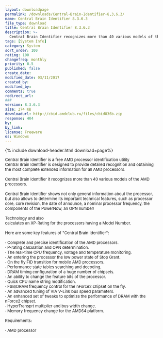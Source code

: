 ```yaml
---
layout: downloadpage
permalink: /downloads/Central-Brain-Identifier-8,3,6,3/
name: Central Brain Identifier 8.3.6.3
file_type: download
title: Central Brain Identifier 8.3.6.3
description: >-
  Central Brain Identifier recognizes more than 40 various models of the AMD processors
tags: [System Info]
category: System
sort_order: 100
rating: 100
changefreq: monthly
priority: 0.5
published: false
create_date: 
modified_date: 03/11/2017
created_by: 
modified_by: 
comments: true
redirect_url: 
### 
version: 8.3.6.3
size: 274 KB
downloadurl: http://cbid.amdclub.ru/files/cbid836b.zip
response: 404
by: 
by_link: 
license: Freeware  
os: Windows
---
```


{% include download-header.html download=page%}

<p style="fix-download-text !important">
<p><font size="2">Central Brain Identifier is a free AMD processor identification utility <br />
Central Brain Identifier is designed to provide detailed recognition and obtaining the most complete extended information for all AMD processors. <br />
<br />
Central Brain Identifier it recognizes more than 40 various models of the AMD processors. <br />
<br />
Central Brain Identifier shows not only general information about the processor, but also allows to determine its important technical features, such as processor core, core revision, the date of announce, a nominal processor frequency, the components of the PowerNow, an OPN number! <br />
<br />
Technology and also <br />
calculates an XP-Rating for the processors having a Model Number. <br />
<br />
Here are some key features of "Central Brain Identifier": <br />
<br />
· Complete and precise identification of the AMD processors. <br />
· P-rating calculation and OPN determination. <br />
· The real-time CPU frequency, voltage and temperature monitoring. <br />
· An entering the processor the low power state of Stop Grant. <br />
· On the fly FID transition for mobile AMD processors. <br />
· Performance state tables searching and decoding. <br />
· DRAM timing configuration of a huge number of chipsets. <br />
· An ability to change the feature bits of the processor. <br />
· Quick CPU name string modification. <br />
· FSB/DRAM frequency control for the nForce2 chipset on the fly. <br />
· An advanced tuning of VIA V-Link bus speed parameters. <br />
· An enhanced set of tweaks to optimize the performance of DRAM with the nForce2 chipset. <br />
· HyperTransprt multiplier and bus width change. <br />
· Memory frequency change for the AMD64 platform. <br />
<br />
Requirements: <br />
<br />
· AMD processor <br />
<br />
</font></p></p>
